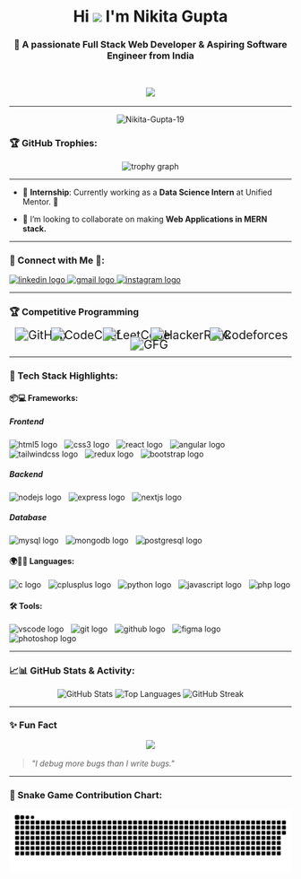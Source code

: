 <!-- Profile README -->
<h1 align="center">Hi <img src="https://media.giphy.com/media/hvRJCLFzcasrR4ia7z/giphy.gif" width="40"/> I'm Nikita Gupta</h1>
<h3 align="center">🚀 A passionate Full Stack Web Developer & Aspiring Software Engineer from India</h3>
<br>
<p align="center">
  <img src="https://readme-typing-svg.herokuapp.com?font=Fira+Code&size=28&pause=1000&color=0FB7FF&center=true&vCenter=true&width=1050&lines=🚀+Welcome+to+My+Dev+Universe+🚀;B.Tech+CSE+Student;DSA+Enthusiast+%7C+Full+Stack+Developer+%7C+Lifelong+Learner" />
</p>

---

<p align="center"> <img src="https://komarev.com/ghpvc/?username=Nikita-Gupta-19&label=Profile%20views&color=0e75b6&style=flat" alt="Nikita-Gupta-19" /> </p>

### 🏆 GitHub Trophies:
<p align="center">
    <img src="https://github-profile-trophy.vercel.app?username=Nikita-Gupta-19&theme=tokyonight&column=-1&row=1&margin-w=8&margin-h=8&no-bg=false&no-frame=false&order=4" height="150" alt="trophy graph"  />
</p>

---

- 🎯 **Internship**: Currently working as a **Data Science Intern** at Unified Mentor. 🚀

- 🤝 I’m looking to collaborate on making **Web Applications in MERN stack.**

--- 

### 📩 Connect with Me 🤝:
<div align="left">
  <a href="https://www.linkedin.com/in/nikita-gupta-790a54284/" target="_blank">
    <img src="https://raw.githubusercontent.com/maurodesouza/profile-readme-generator/master/src/assets/icons/social/linkedin/default.svg" width="62" height="50" alt="linkedin logo"  />
  </a>
  <a href="mailto:nikitagpt06@gmail.com" target="_blank">
    <img src="https://raw.githubusercontent.com/maurodesouza/profile-readme-generator/master/src/assets/icons/social/gmail/default.svg" width="62" height="50" alt="gmail logo"  />
  </a>
  <a href="https://www.instagram.com/nikita.gupta06/" target="_blank">
    <img src="https://raw.githubusercontent.com/maurodesouza/profile-readme-generator/master/src/assets/icons/social/instagram/default.svg" width="62" height="50" alt="instagram logo"  />
  </a>
</div>

---

### 🏆 Competitive Programming

<p align="center">
  <a href="https://github.com/nikita-gupta-19">
    <span style="display:inline-block; transform:scale(1.5); margin-right:5px;">
      <img src="https://img.shields.io/badge/GitHub-100000?style=flat-square&logo=github&logoColor=white" alt="GitHub"/>
    </span>
  </a>
  <a href="https://www.codechef.com/users/gaze_scene_26">
    <span style="display:inline-block; transform:scale(1.5); margin-right:5px;">
      <img src="https://img.shields.io/badge/CodeChef-5B4638?style=flat-square&logo=codechef&logoColor=white" alt="CodeChef"/>
    </span>
  </a>
  <a href="https://leetcode.com/nikita_gupta_19">
    <span style="display:inline-block; transform:scale(1.5); margin-right:5px;">
      <img src="https://img.shields.io/badge/LeetCode-FFA116?style=flat-square&logo=leetcode&logoColor=black" alt="LeetCode"/>
    </span>
  </a>
  <a href="https://www.hackerrank.com/@nikitagpt06">
    <span style="display:inline-block; transform:scale(1.5); margin-right:5px;">
      <img src="https://img.shields.io/badge/HackerRank-2EC866?style=flat-square&logo=hackerrank&logoColor=white" alt="HackerRank"/>
    </span>
  </a>
  <a href="https://codeforces.com/profile/nikitagpt06">
    <span style="display:inline-block; transform:scale(1.5); margin-right:5px;">
      <img src="https://img.shields.io/badge/Codeforces-1F8ACB?style=flat-square&logo=codeforces&logoColor=white" alt="Codeforces"/>
    </span>
  </a>
  <a href="https://auth.geeksforgeeks.org/user/nikitazu5k">
    <span style="display:inline-block; transform:scale(1.5); margin-right:5px;">
      <img src="https://img.shields.io/badge/GFG-14A800?style=flat-square&logo=geeksforgeeks&logoColor=white" alt="GFG"/>
    </span>
  </a>
</p>


---

### 🧠 Tech Stack Highlights:

#### 📦💻 Frameworks:
<!-- FRONTEND STACK -->
<h5>Frontend</h5>
<div align="left">
  <img src="https://skillicons.dev/icons?i=html" height="55" alt="html5 logo" title="HTML" />
  <img width="5" />
  <img src="https://skillicons.dev/icons?i=css" height="55" alt="css3 logo" title="CSS" />
  <img width="5" />
  <img src="https://skillicons.dev/icons?i=react" height="55" alt="react logo" title="React.js" />
  <img width="5" />
  <img src="https://skillicons.dev/icons?i=angular" height="55" alt="angular logo" title="Angular" />
  <img width="5" />
  <img src="https://skillicons.dev/icons?i=tailwind" height="55" alt="tailwindcss logo" title="Tailwind CSS" />
  <img width="5" />
  <img src="https://skillicons.dev/icons?i=redux" height="55" alt="redux logo" title="Redux" />
  <img width="5" />
  <img src="https://skillicons.dev/icons?i=bootstrap" height="55" alt="bootstrap logo" title="Bootstrap" />
</div>

<!-- BACKEND STACK -->
<h5>Backend</h5>
<div align="left">
  <img src="https://skillicons.dev/icons?i=nodejs" height="55" alt="nodejs logo" title="Node.js" />
  <img width="5" />
  <img src="https://skillicons.dev/icons?i=express" height="55" alt="express logo" title="Express.js" />
  <img width="5" />
  <img src="https://skillicons.dev/icons?i=nextjs" height="55" alt="nextjs logo" title="Next.js" />
</div>

<!-- DATABASE STACK -->
<h5>Database</h5>
<div align="left">
  <img src="https://skillicons.dev/icons?i=mysql" height="55" alt="mysql logo" title="MySQL" />
  <img width="5" />
  <img src="https://skillicons.dev/icons?i=mongodb" height="55" alt="mongodb logo" title="MongoDB" /> 
  <img width="5" />
  <img src="https://skillicons.dev/icons?i=postgres" height="55" alt="postgresql logo" title="PostgreSQL" />
</div>

#### 🌍👨‍💻 Languages:
<div align="left">
  <img src="https://skillicons.dev/icons?i=c" height="55" alt="c logo" title="C" />
  <img width="5" />
  <img src="https://skillicons.dev/icons?i=cpp" height="55" alt="cplusplus logo" title="C++" />
  <img width="5" />
  <img src="https://skillicons.dev/icons?i=py" height="55" alt="python logo" title="Python" />
  <img width="5" />
  <img src="https://skillicons.dev/icons?i=js" height="55" alt="javascript logo" title="JavaScript" />
  <img width="5" />
  <img src="https://skillicons.dev/icons?i=php" height="55" alt="php logo" title="PHP" />
</div>

#### 🛠️ Tools:
<div align="left">
  <img src="https://skillicons.dev/icons?i=vscode" height="55" alt="vscode logo" title="VS Code" />
  <img width="5" />
  <img src="https://skillicons.dev/icons?i=git" height="55" alt="git logo" title="Git" />
  <img width="5" />
  <img src="https://skillicons.dev/icons?i=github" height="55" alt="github logo" title="GitHub" />
  <img width="5" />
  <img src="https://skillicons.dev/icons?i=figma" height="55" alt="figma logo" title="Figma" />
  <img width="5" />
  <img src="https://skillicons.dev/icons?i=ps" height="55" alt="photoshop logo" title="Adobe Photoshop" />
</div>

---
### 📈📊 GitHub Stats & Activity:
<div align="center">
  <img src="https://github-readme-stats.vercel.app/api?username=nikita-gupta-19&hide_title=false&hide_rank=false&show_icons=true&include_all_commits=true&count_private=true&disable_animations=false&theme=radical&locale=en&hide_border=false" height="160" alt="GitHub Stats" />
  <img src="https://github-readme-stats.vercel.app/api/top-langs?username=nikita-gupta-19&locale=en&hide_title=false&layout=compact&card_width=320&langs_count=5&theme=radical&hide_border=false" height="160" alt="Top Languages" />
  <img src="https://streak-stats.demolab.com?user=nikita-gupta-19&locale=en&mode=daily&theme=radical&hide_border=false&border_radius=5" height="160" alt="GitHub Streak" />
</div>

---

### ✨ Fun Fact

<p align="center">
  <img src="https://media.giphy.com/media/v1.Y2lkPTc5MGI3NjExNjdhc3l6amN6a2tjYTF6aHFvdXh6Y2NwcGNnaDhlM3RkZTZkZ2F1MyZlcD12MV9naWZzX3NlYXJjaCZjdD1n/Ll22OhMLAlVDb8UQWe/giphy.gif" width="300" />
</p>

> *"I debug more bugs than I write bugs."*

---

### 🐍 Snake Game Contribution Chart:
![snake gif](https://github.com/Nikita-Gupta-19/Nikita-Gupta-19/blob/output/github-snake-dark.svg)

